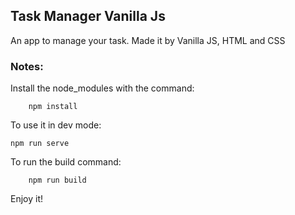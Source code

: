 ## Task Manager Vanilla Js

An app to manage your task. Made it by Vanilla JS, HTML and CSS

### Notes:

Install the node_modules with the command:
```
    npm install
```

To use it in dev mode:
```
npm run serve
```

To run the build command:
```
    npm run build
```

Enjoy it!